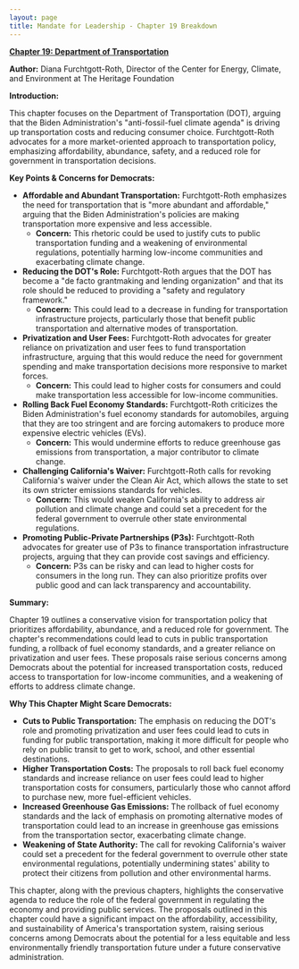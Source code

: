```yaml
---
layout: page
title: Mandate for Leadership - Chapter 19 Breakdown
---
```


**[Chapter 19: Department of Transportation](../../documents/project_2025_chapters/chapter_19.pdf)**

**Author:** Diana Furchtgott-Roth, Director of the Center for Energy, Climate, and Environment at The Heritage Foundation

**Introduction:**

This chapter focuses on the Department of Transportation (DOT), arguing that the Biden Administration's "anti-fossil-fuel climate agenda" is driving up transportation costs and reducing consumer choice. Furchtgott-Roth advocates for a more market-oriented approach to transportation policy, emphasizing affordability, abundance, safety, and a reduced role for government in transportation decisions.

**Key Points & Concerns for Democrats:**

* **Affordable and Abundant Transportation:** Furchtgott-Roth emphasizes the need for transportation that is "more abundant and affordable," arguing that the Biden Administration's policies are making transportation more expensive and less accessible.
    * **Concern:** This rhetoric could be used to justify cuts to public transportation funding and a weakening of environmental regulations, potentially harming low-income communities and exacerbating climate change.
* **Reducing the DOT's Role:** Furchtgott-Roth argues that the DOT has become a "de facto grantmaking and lending organization" and that its role should be reduced to providing a "safety and regulatory framework."
    * **Concern:** This could lead to a decrease in funding for transportation infrastructure projects, particularly those that benefit public transportation and alternative modes of transportation.
* **Privatization and User Fees:** Furchtgott-Roth advocates for greater reliance on privatization and user fees to fund transportation infrastructure, arguing that this would reduce the need for government spending and make transportation decisions more responsive to market forces.
    * **Concern:** This could lead to higher costs for consumers and could make transportation less accessible for low-income communities.
* **Rolling Back Fuel Economy Standards:** Furchtgott-Roth criticizes the Biden Administration's fuel economy standards for automobiles, arguing that they are too stringent and are forcing automakers to produce more expensive electric vehicles (EVs).
    * **Concern:** This would undermine efforts to reduce greenhouse gas emissions from transportation, a major contributor to climate change.
* **Challenging California's Waiver:** Furchtgott-Roth calls for revoking California's waiver under the Clean Air Act, which allows the state to set its own stricter emissions standards for vehicles.
    * **Concern:** This would weaken California's ability to address air pollution and climate change and could set a precedent for the federal government to overrule other state environmental regulations.
* **Promoting Public-Private Partnerships (P3s):** Furchtgott-Roth advocates for greater use of P3s to finance transportation infrastructure projects, arguing that they can provide cost savings and efficiency.
    * **Concern:** P3s can be risky and can lead to higher costs for consumers in the long run. They can also prioritize profits over public good and can lack transparency and accountability.

**Summary:**

Chapter 19 outlines a conservative vision for transportation policy that prioritizes affordability, abundance, and a reduced role for government. The chapter's recommendations could lead to cuts in public transportation funding, a rollback of fuel economy standards, and a greater reliance on privatization and user fees. These proposals raise serious concerns among Democrats about the potential for increased transportation costs, reduced access to transportation for low-income communities, and a weakening of efforts to address climate change.

**Why This Chapter Might Scare Democrats:**

* **Cuts to Public Transportation:** The emphasis on reducing the DOT's role and promoting privatization and user fees could lead to cuts in funding for public transportation, making it more difficult for people who rely on public transit to get to work, school, and other essential destinations.
* **Higher Transportation Costs:** The proposals to roll back fuel economy standards and increase reliance on user fees could lead to higher transportation costs for consumers, particularly those who cannot afford to purchase new, more fuel-efficient vehicles.
* **Increased Greenhouse Gas Emissions:** The rollback of fuel economy standards and the lack of emphasis on promoting alternative modes of transportation could lead to an increase in greenhouse gas emissions from the transportation sector, exacerbating climate change.
* **Weakening of State Authority:** The call for revoking California's waiver could set a precedent for the federal government to overrule other state environmental regulations, potentially undermining states' ability to protect their citizens from pollution and other environmental harms.

This chapter, along with the previous chapters, highlights the conservative agenda to reduce the role of the federal government in regulating the economy and providing public services. The proposals outlined in this chapter could have a significant impact on the affordability, accessibility, and sustainability of America's transportation system, raising serious concerns among Democrats about the potential for a less equitable and less environmentally friendly transportation future under a future conservative administration. 
